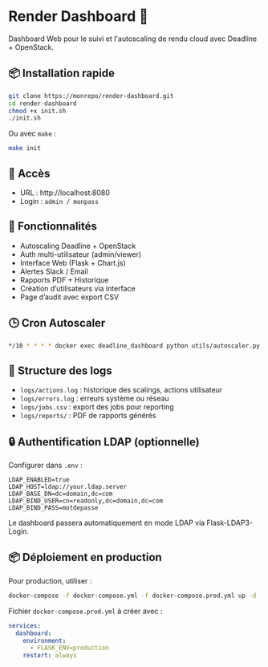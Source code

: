 # Render Dashboard 🚀

Dashboard Web pour le suivi et l'autoscaling de rendu cloud avec Deadline + OpenStack.

## 📦 Installation rapide

```bash
git clone https://monrepo/render-dashboard.git
cd render-dashboard
chmod +x init.sh
./init.sh
```

Ou avec `make` :

```bash
make init
```

## 🔐 Accès
- URL : http://localhost:8080
- Login : `admin / monpass`

## 🧩 Fonctionnalités
- Autoscaling Deadline + OpenStack
- Auth multi-utilisateur (admin/viewer)
- Interface Web (Flask + Chart.js)
- Alertes Slack / Email
- Rapports PDF + Historique
- Création d’utilisateurs via interface
- Page d’audit avec export CSV

## 🕒 Cron Autoscaler
```bash
*/10 * * * * docker exec deadline_dashboard python utils/autoscaler.py
```

## 📁 Structure des logs

- `logs/actions.log` : historique des scalings, actions utilisateur
- `logs/errors.log` : erreurs système ou réseau
- `logs/jobs.csv` : export des jobs pour reporting
- `logs/reports/` : PDF de rapports générés

## 🔒 Authentification LDAP (optionnelle)

Configurer dans `.env` :

```env
LDAP_ENABLED=true
LDAP_HOST=ldap://your.ldap.server
LDAP_BASE_DN=dc=domain,dc=com
LDAP_BIND_USER=cn=readonly,dc=domain,dc=com
LDAP_BIND_PASS=motdepasse
```

Le dashboard passera automatiquement en mode LDAP via Flask-LDAP3-Login.

## 📦 Déploiement en production

Pour production, utiliser :

```bash
docker-compose -f docker-compose.yml -f docker-compose.prod.yml up -d
```

Fichier `docker-compose.prod.yml` à créer avec :

```yaml
services:
  dashboard:
    environment:
      - FLASK_ENV=production
    restart: always
```
